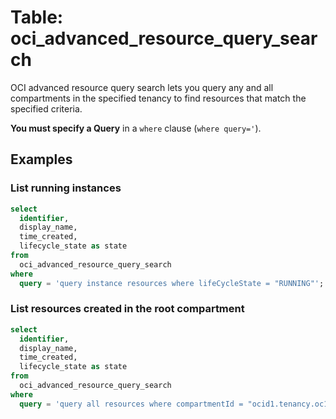 # Table: oci_advanced_resource_query_search

OCI advanced resource query search lets you query any and all compartments in the specified tenancy to find resources that match the specified criteria.

**You must specify a Query** in a `where` clause (`where query='`).

## Examples

### List running instances

```sql
select
  identifier,
  display_name,
  time_created,
  lifecycle_state as state
from
  oci_advanced_resource_query_search
where
  query = 'query instance resources where lifeCycleState = "RUNNING"';
```

### List resources created in the root compartment

```sql
select
  identifier,
  display_name,
  time_created,
  lifecycle_state as state
from
  oci_advanced_resource_query_search
where
  query = 'query all resources where compartmentId = "ocid1.tenancy.oc1..aaaaaaah5soecxzjetci3yjjnjqmfkr4po3"';
```
